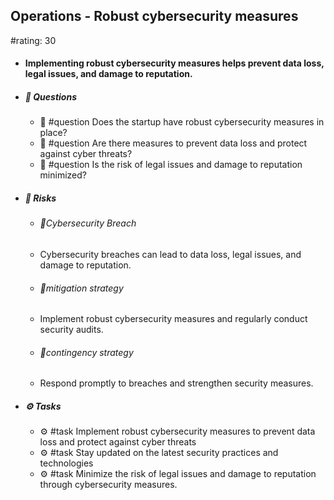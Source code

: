 ## Operations - Robust cybersecurity measures
#rating: 30
- #### Implementing robust cybersecurity measures helps prevent data loss, legal issues, and damage to reputation.
- ##### 💭 Questions
  - 💭 #question Does the startup have robust cybersecurity measures in place?
  - 💭 #question Are there measures to prevent data loss and protect against cyber threats?
  - 💭 #question Is the risk of legal issues and damage to reputation minimized?
- ##### 🚨 Risks

  - ###### 🚨Cybersecurity Breach
  - Cybersecurity breaches can lead to data loss, legal issues, and damage to reputation.
  - ###### 🚨mitigation strategy
  - Implement robust cybersecurity measures and regularly conduct security audits.
  - ###### 🚨contingency strategy
  - Respond promptly to breaches and strengthen security measures.
- ##### ⚙️ Tasks
  - ⚙️ #task Implement robust cybersecurity measures to prevent data loss and protect against cyber threats
  - ⚙️ #task  Stay updated on the latest security practices and technologies
  - ⚙️ #task  Minimize the risk of legal issues and damage to reputation through cybersecurity measures.


